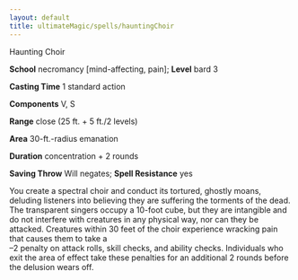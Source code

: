 ```yaml
---
layout: default
title: ultimateMagic/spells/hauntingChoir
---
```

Haunting Choir

**School** necromancy [mind-affecting, pain]; **Level** bard 3

**Casting Time** 1 standard action

**Components** V, S

**Range** close (25 ft. + 5 ft./2 levels)

**Area** 30-ft.-radius emanation

**Duration** concentration + 2 rounds

**Saving Throw** Will negates; **Spell Resistance** yes

You create a spectral choir and conduct its tortured, ghostly moans, deluding listeners into believing they are suffering the torments of the dead. The transparent singers occupy a 10-foot cube, but they are intangible and do not interfere with creatures in any physical way, nor can they be attacked. Creatures within 30 feet of the choir experience wracking pain that causes them to take a   
–2 penalty on attack rolls, skill checks, and ability checks. Individuals who exit the area of effect take these penalties for an additional 2 rounds before the delusion wears off.


